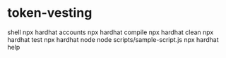 # token-vesting
shell
npx hardhat accounts
npx hardhat compile
npx hardhat clean
npx hardhat test
npx hardhat node
node scripts/sample-script.js
npx hardhat help